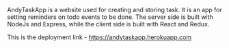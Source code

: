 AndyTaskApp is a website used for creating and storing task. It is an app for setting reminders on todo events to be done.
The server side is built with NodeJs and Express, while the client side is built with React and Redux.

This is the deployment link - https://andytaskapp.herokuapp.com
